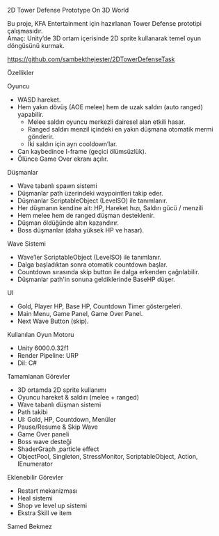 2D Tower Defense Prototype On 3D World

Bu proje, KFA Entertainment için hazırlanan Tower Defense prototipi çalışmasıdır.  
Amaç: Unity’de 3D ortam içerisinde 2D sprite  kullanarak temel oyun döngüsünü kurmak.

 
https://github.com/sambekthejester/2DTowerDefenseTask

Özellikler

Oyuncu
-  WASD  hareket.
- Hem yakın dövüş (AOE melee) hem de uzak saldırı (auto ranged) yapabilir.
  - Melee saldırı oyuncu merkezli dairesel alan etkili hasar.
  - Ranged saldırı menzil içindeki en yakın düşmana otomatik mermi gönderir.
  - İki saldırı için ayrı cooldown’lar.
- Can kaybedince I-frame (geçici ölümsüzlük).
- Ölünce Game Over ekranı açılır.

Düşmanlar
- Wave tabanlı spawn sistemi
- Düşmanlar path üzerindeki waypointleri takip eder.
- Düşmanlar ScriptableObject (LevelSO) ile tanımlanır.
- Her düşmanın kendine ait: HP, Hareket hızı, Saldırı gücü / menzili
- Hem melee hem  de ranged düşman desteklenir.
- Düşman öldüğünde altın kazandırır.
- Boss düşmanlar (daha yüksek HP ve hasar).

Wave Sistemi
- Wave’ler ScriptableObject (LevelSO) ile tanımlanır.
- Dalga başladıktan sonra otomatik countdown başlar.
- Countdown sırasında skip button ile dalga erkenden çağrılabilir.
- Düşmanlar path'in sonuna geldiklerinde BaseHP düşer.

UI
- Gold, Player HP, Base HP, Countdown Timer göstergeleri.
- Main Menu, Game Panel, Game Over Panel.
- Next Wave Button (skip).


 Kullanılan Oyun Motoru

- Unity 6000.0.32f1 
- Render Pipeline: URP 
- Dil: C#

Tamamlanan Görevler

- 3D ortamda 2D sprite kullanımı  
- Oyuncu hareket & saldırı (melee + ranged)  
- Wave tabanlı düşman sistemi  
- Path takibi
- UI: Gold, HP, Countdown, Menüler  
- Pause/Resume & Skip Wave  
- Game Over paneli  
- Boss wave desteği  
- ShaderGraph ,particle effect
- ObjectPool, Singleton, StressMonitor, ScriptableObject, Action, IEnumerator
 

Eklenebilir Görevler 

- Restart mekanizması
- Heal sistemi
- Shop ve level up sistemi
- Ekstra Skill ve item



Samed Bekmez

